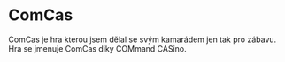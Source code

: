 # ComCas

ComCas je hra kterou jsem dělal se svým kamarádem jen tak pro zábavu. Hra se jmenuje ComCas diky COMmand CASino. 
